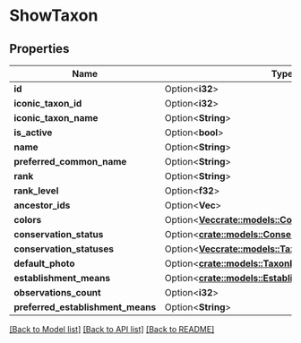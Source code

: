 # ShowTaxon

## Properties

Name | Type | Description | Notes
------------ | ------------- | ------------- | -------------
**id** | Option<**i32**> |  | [optional]
**iconic_taxon_id** | Option<**i32**> |  | [optional]
**iconic_taxon_name** | Option<**String**> |  | [optional]
**is_active** | Option<**bool**> |  | [optional]
**name** | Option<**String**> |  | [optional]
**preferred_common_name** | Option<**String**> |  | [optional]
**rank** | Option<**String**> |  | [optional]
**rank_level** | Option<**f32**> |  | [optional]
**ancestor_ids** | Option<**Vec<i32>**> |  | [optional]
**colors** | Option<[**Vec<crate::models::Color>**](Color.md)> |  | [optional]
**conservation_status** | Option<[**crate::models::ConservationStatus**](ConservationStatus.md)> |  | [optional]
**conservation_statuses** | Option<[**Vec<crate::models::TaxonConservationStatus>**](TaxonConservationStatus.md)> |  | [optional]
**default_photo** | Option<[**crate::models::TaxonPhoto**](TaxonPhoto.md)> |  | [optional]
**establishment_means** | Option<[**crate::models::EstablishmentMeans**](EstablishmentMeans.md)> |  | [optional]
**observations_count** | Option<**i32**> |  | [optional]
**preferred_establishment_means** | Option<**String**> |  | [optional]

[[Back to Model list]](../README.md#documentation-for-models) [[Back to API list]](../README.md#documentation-for-api-endpoints) [[Back to README]](../README.md)


